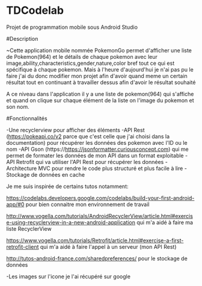 # TDCodelab
Projet de programmation mobile sous Android Studio

#Description

~Cette application mobile nommée PokemonGo permet d'afficher une liste de Pokemon(964)
et le détails de chaque pokemon avec leur image,ability,characteristics,gender,nature,color bref tout ce qui est spécifique à chaque pokemon.
Mais à l'heure d'aujourd'hui je n'ai pas pu le faire j'ai du donc modifier mon projet afin d'avoir quand meme un certain résultat tout en continuant à travailler dessus afin d'avoir le résultat souhaité

A ce niveau dans l'application il y a une liste de pokemon(964) qui s'affiche et quand on clique sur chaque élément de la liste on l'image du pokemon et son nom.

#Fonctionnalités

-Une recyclerview pour afficher des éléments
-API Rest (https://pokeapi.co/v2 parce que c'est celle que j'ai choisi dans la documentation) pour récupérer les données des pokemon avec l'ID ou le nom
-API Gson (https://https://jsonformatter.curiousconcept.com) qui me permet de formater les données de mon API dans un format exploitable
-API Retrofit qui va utiliser l'API Rest pour récupérer les données
-Architecture MVC pour rendre le code plus structuré et plus facile à lire
-Stockage de données en cache

Je me suis inspirée de certains tutos notamment:

https://codelabs.developers.google.com/codelabs/build-your-first-android-app/#0 pour bien connaitre mon environnement de travail

http://www.vogella.com/tutorials/AndroidRecyclerView/article.html#exercise-using-recyclerview-in-a-new-android-application qui m'a aidé à faire ma liste RecyclerView

https://www.vogella.com/tutorials/Retrofit/article.html#exercise-a-first-retrofit-client qui m'a aidé à faire l'appel à un serveur (mon API Rest)

http://tutos-android-france.com/sharedpreferences/ pour le stockage de données


-Les images sur l'icone je l'ai récupéré sur google
